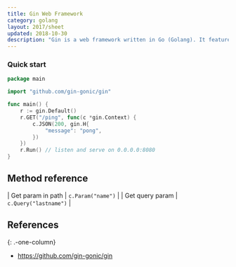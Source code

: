 ```yaml
---
title: Gin Web Framework
category: golang
layout: 2017/sheet
updated: 2018-10-30
description: "Gin is a web framework written in Go (Golang). It features a martini-like API with much better performance, up to 40 times faster thanks to httprouter. If you need performance and good productivity, you will love Gin."
---
```


### Quick start

```go
package main

import "github.com/gin-gonic/gin"

func main() {
	r := gin.Default()
	r.GET("/ping", func(c *gin.Context) {
		c.JSON(200, gin.H{
			"message": "pong",
		})
	})
	r.Run() // listen and serve on 0.0.0.0:8080
}
 ```

## Method reference

| Get param in path | `c.Param("name")` |
| Get query param | `c.Query("lastname")` |




## References
{: .-one-column}

* <https://github.com/gin-gonic/gin>